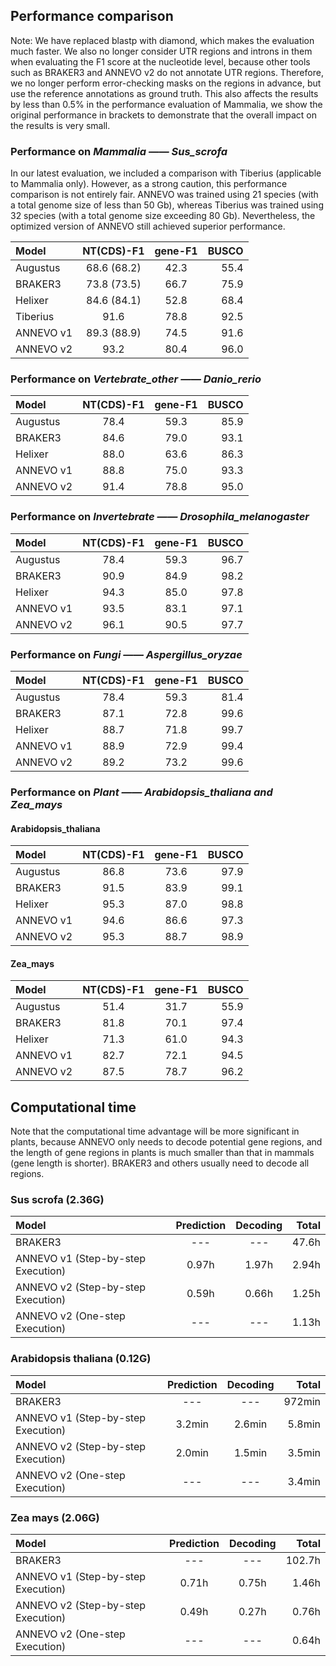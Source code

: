 ## Performance comparison
Note: We have replaced blastp with diamond, which makes the evaluation much faster. We also no longer consider UTR regions and introns in them when evaluating the F1 score at the nucleotide level, because other tools such as BRAKER3 and ANNEVO v2 do not annotate UTR regions.  Therefore, we no longer perform error-checking masks on the regions in advance, but use the reference annotations as ground truth. This also affects the results by less than 0.5% in the performance evaluation of Mammalia, we show the original performance in brackets to demonstrate that the overall impact on the results is very small.  
### Performance on *Mammalia —— Sus_scrofa*
In our latest evaluation, we included a comparison with Tiberius (applicable to Mammalia only). However, as a strong caution, this performance comparison is not entirely fair. ANNEVO was trained using 21 species (with a total genome size of less than 50 Gb), whereas Tiberius was trained using 32 species (with a total genome size exceeding 80 Gb). Nevertheless, the optimized version of ANNEVO still achieved superior performance.  

| Model             | NT(CDS)-F1  | gene-F1 | BUSCO |
|:------------------|:-----------:|:-------:|------:|
| Augustus          | 68.6 (68.2) |  42.3   |  55.4 |
| BRAKER3           | 73.8 (73.5) |  66.7   |  75.9 |
| Helixer           | 84.6 (84.1) |  52.8   |  68.4 |
| Tiberius          |    91.6     |  78.8   |  92.5 |
| ANNEVO v1         | 89.3 (88.9) |  74.5   |  91.6 |
| ANNEVO v2         |    93.2     |  80.4   |  96.0 |

### Performance on *Vertebrate_other —— Danio_rerio* 

| Model     | NT(CDS)-F1 | gene-F1 | BUSCO |
|:----------|:----------:|:-------:|------:|
| Augustus  |    78.4    |  59.3   |  85.9 |
| BRAKER3   |    84.6    |  79.0   |  93.1 |
| Helixer   |    88.0    |  63.6   |  86.3 |
| ANNEVO v1 |    88.8    |  75.0   |  93.3 |
| ANNEVO v2 |    91.4    |  78.8   |  95.0 |

### Performance on *Invertebrate —— Drosophila_melanogaster* 

| Model     | NT(CDS)-F1 | gene-F1 | BUSCO |
|:----------|:----------:|:-------:|------:|
| Augustus  |    78.4    |  59.3   |  96.7 |
| BRAKER3   |    90.9    |  84.9   |  98.2 |
| Helixer   |    94.3    |  85.0   |  97.8 |
| ANNEVO v1 |    93.5    |  83.1   |  97.1 |
| ANNEVO v2 |    96.1    |  90.5   |  97.7 |

### Performance on *Fungi —— Aspergillus_oryzae* 
| Model     | NT(CDS)-F1 | gene-F1 | BUSCO |
|:----------|:----------:|:-------:|------:|
| Augustus  |    78.4    |  59.3   |  81.4 |
| BRAKER3   |    87.1    |  72.8   |  99.6 |
| Helixer   |    88.7    |  71.8   |  99.7 |
| ANNEVO v1 |    88.9    |  72.9   |  99.4 |
| ANNEVO v2 |    89.2    |  73.2   |  99.6 |

### Performance on *Plant —— Arabidopsis_thaliana and Zea_mays* 
#### Arabidopsis_thaliana
| Model     | NT(CDS)-F1 | gene-F1 | BUSCO |
|:----------|:----------:|:-------:|------:|
| Augustus  |    86.8    |  73.6   |  97.9 |
| BRAKER3   |    91.5    |  83.9   |  99.1 |
| Helixer   |    95.3    |  87.0   |  98.8 |
| ANNEVO v1 |    94.6    |  86.6   |  97.3 |
| ANNEVO v2 |    95.3    |  88.7   |  98.9 |
#### Zea_mays
| Model     | NT(CDS)-F1 | gene-F1 | BUSCO |
|:----------|:----------:|:-------:|------:|
| Augustus  |    51.4    |  31.7   |  55.9 |
| BRAKER3   |    81.8    |  70.1   |  97.4 |
| Helixer   |    71.3    |  61.0   |  94.3 |
| ANNEVO v1 |    82.7    |  72.1   |  94.5 |
| ANNEVO v2 |    87.5    |  78.7   |  96.2 |

## Computational time
Note that the computational time advantage will be more significant in plants, because ANNEVO only needs to decode potential gene regions, and the length of gene regions in plants is much smaller than that in mammals (gene length is shorter). BRAKER3 and others usually need to decode all regions.
### Sus scrofa (2.36G)
| Model                              | Prediction | Decoding | Total | 
|:-----------------------------------|:----------:|:--------:|------:|
| BRAKER3                            |    ---     |   ---    | 47.6h | 
| ANNEVO v1 (Step-by-step Execution) |   0.97h    |  1.97h   | 2.94h | 
| ANNEVO v2 (Step-by-step Execution) |   0.59h    |  0.66h   | 1.25h | 
| ANNEVO v2 (One-step Execution)     |    ---     |   ---    | 1.13h | 
### Arabidopsis thaliana (0.12G)
| Model                              | Prediction | Decoding |  Total | 
|:-----------------------------------|:----------:|:--------:|-------:|
| BRAKER3                            |    ---     |   ---    | 972min | 
| ANNEVO v1 (Step-by-step Execution) |   3.2min   |  2.6min  | 5.8min | 
| ANNEVO v2 (Step-by-step Execution) |   2.0min   |  1.5min  | 3.5min |
| ANNEVO v2 (One-step Execution)     |    ---     |   ---    | 3.4min | 
### Zea mays (2.06G)
| Model                              | Prediction | Decoding |  Total | 
|:-----------------------------------|:----------:|:--------:|-------:|
| BRAKER3                            |    ---     |   ---    | 102.7h | 
| ANNEVO v1 (Step-by-step Execution) |   0.71h    |  0.75h   |  1.46h | 
| ANNEVO v2 (Step-by-step Execution) |   0.49h    |  0.27h   |  0.76h |
| ANNEVO v2 (One-step Execution)     |    ---     |   ---    |  0.64h | 
